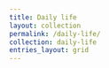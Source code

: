 ```yaml
---
title: Daily life
layout: collection
permalink: /daily-life/
collection: daily-life
entries_layout: grid
---
```


